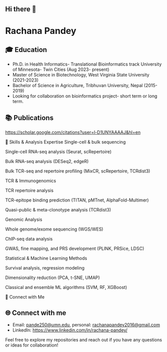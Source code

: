 ## Hi there 👋  
# Rachana Pandey  

🎓 Education
---  
- Ph.D. in Health Informatics- Translational Bioinformatics track University of Minnesota- Twin Cities (Aug 2023- present)
- Master of Science in Biotechnology, West Virginia State University (2021-2023)
- Bachelor of Science in Agriculture, Tribhuvan University, Nepal (2015-2019)
- Looking for collaboration on bioinformatics project- short term or long term.


📚 Publications  
---  
https://scholar.google.com/citations?user=l-D1UNYAAAAJ&hl=en  

🧠 Skills & Analysis Expertise
Single-cell & bulk sequencing

Single-cell RNA-seq analysis (Seurat, scRepertoire)

Bulk RNA-seq analysis (DESeq2, edgeR)

Bulk TCR-seq and repertoire profiling (MixCR, scRepertoire, TCRdist3)

TCR & Immunogenomics

TCR repertoire analysis

TCR-epitope binding prediction (TITAN, pMTnet, AlphaFold-Multimer)

Quasi-public & meta-clonotype analysis (TCRdist3)

Genomic Analysis

Whole genome/exome sequencing (WGS/WES)

ChIP-seq data analysis

GWAS, fine mapping, and PRS development (PLINK, PRSice, LDSC)

Statistical & Machine Learning Methods

Survival analysis, regression modeling

Dimensionality reduction (PCA, t-SNE, UMAP)

Classical and ensemble ML algorithms (SVM, RF, XGBoost)

💬 Connect with Me

🌐 Connect with me 
---  
- Email: pande250@umn.edu, personal: rachanapandey2016@gmail.com
- LinkedIn: https://www.linkedin.com/in/rachana-pandey/

Feel free to explore my repositories and reach out if you have any questions or ideas for collaboration!



